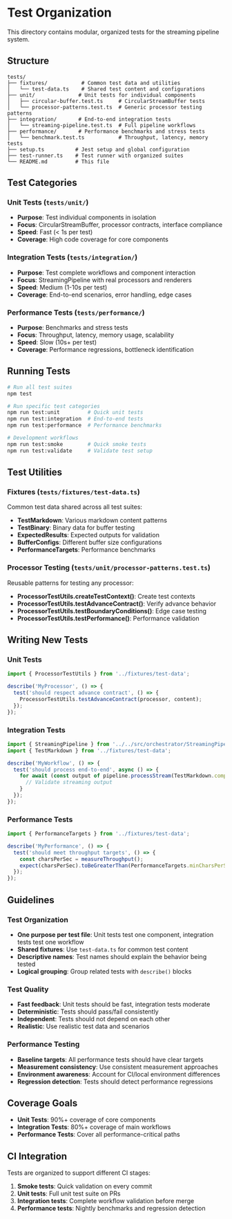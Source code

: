 # Test Organization

This directory contains modular, organized tests for the streaming pipeline system.

## Structure

```
tests/
├── fixtures/           # Common test data and utilities
│   └── test-data.ts    # Shared test content and configurations
├── unit/              # Unit tests for individual components
│   ├── circular-buffer.test.ts     # CircularStreamBuffer tests
│   └── processor-patterns.test.ts  # Generic processor testing patterns
├── integration/       # End-to-end integration tests
│   └── streaming-pipeline.test.ts  # Full pipeline workflows
├── performance/       # Performance benchmarks and stress tests
│   └── benchmark.test.ts           # Throughput, latency, memory tests
├── setup.ts          # Jest setup and global configuration
├── test-runner.ts    # Test runner with organized suites
└── README.md         # This file
```

## Test Categories

### Unit Tests (`tests/unit/`)
- **Purpose**: Test individual components in isolation
- **Focus**: CircularStreamBuffer, processor contracts, interface compliance
- **Speed**: Fast (< 1s per test)
- **Coverage**: High code coverage for core components

### Integration Tests (`tests/integration/`)
- **Purpose**: Test complete workflows and component interaction
- **Focus**: StreamingPipeline with real processors and renderers
- **Speed**: Medium (1-10s per test)
- **Coverage**: End-to-end scenarios, error handling, edge cases

### Performance Tests (`tests/performance/`)
- **Purpose**: Benchmarks and stress tests
- **Focus**: Throughput, latency, memory usage, scalability
- **Speed**: Slow (10s+ per test)
- **Coverage**: Performance regressions, bottleneck identification

## Running Tests

```bash
# Run all test suites
npm test

# Run specific test categories
npm run test:unit         # Quick unit tests
npm run test:integration  # End-to-end tests  
npm run test:performance  # Performance benchmarks

# Development workflows
npm run test:smoke        # Quick smoke tests
npm run test:validate     # Validate test setup
```

## Test Utilities

### Fixtures (`tests/fixtures/test-data.ts`)
Common test data shared across all test suites:
- **TestMarkdown**: Various markdown content patterns
- **TestBinary**: Binary data for buffer testing
- **ExpectedResults**: Expected outputs for validation
- **BufferConfigs**: Different buffer size configurations
- **PerformanceTargets**: Performance benchmarks

### Processor Testing (`tests/unit/processor-patterns.test.ts`)
Reusable patterns for testing any processor:
- **ProcessorTestUtils.createTestContext()**: Create test contexts
- **ProcessorTestUtils.testAdvanceContract()**: Verify advance behavior
- **ProcessorTestUtils.testBoundaryConditions()**: Edge case testing
- **ProcessorTestUtils.testPerformance()**: Performance validation

## Writing New Tests

### Unit Tests
```typescript
import { ProcessorTestUtils } from '../fixtures/test-data';

describe('MyProcessor', () => {
  test('should respect advance contract', () => {
    ProcessorTestUtils.testAdvanceContract(processor, content);
  });
});
```

### Integration Tests
```typescript
import { StreamingPipeline } from '../../src/orchestrator/StreamingPipeline';
import { TestMarkdown } from '../fixtures/test-data';

describe('MyWorkflow', () => {
  test('should process end-to-end', async () => {
    for await (const output of pipeline.processStream(TestMarkdown.complex, 'html')) {
      // Validate streaming output
    }
  });
});
```

### Performance Tests
```typescript
import { PerformanceTargets } from '../fixtures/test-data';

describe('MyPerformance', () => {
  test('should meet throughput targets', () => {
    const charsPerSec = measureThroughput();
    expect(charsPerSec).toBeGreaterThan(PerformanceTargets.minCharsPerSec);
  });
});
```

## Guidelines

### Test Organization
- **One purpose per test file**: Unit tests test one component, integration tests test one workflow
- **Shared fixtures**: Use `test-data.ts` for common test content
- **Descriptive names**: Test names should explain the behavior being tested
- **Logical grouping**: Group related tests with `describe()` blocks

### Test Quality
- **Fast feedback**: Unit tests should be fast, integration tests moderate
- **Deterministic**: Tests should pass/fail consistently
- **Independent**: Tests should not depend on each other
- **Realistic**: Use realistic test data and scenarios

### Performance Testing
- **Baseline targets**: All performance tests should have clear targets
- **Measurement consistency**: Use consistent measurement approaches
- **Environment awareness**: Account for CI/local environment differences
- **Regression detection**: Tests should detect performance regressions

## Coverage Goals

- **Unit Tests**: 90%+ coverage of core components
- **Integration Tests**: 80%+ coverage of main workflows  
- **Performance Tests**: Cover all performance-critical paths

## CI Integration

Tests are organized to support different CI stages:
1. **Smoke tests**: Quick validation on every commit
2. **Unit tests**: Full unit test suite on PRs
3. **Integration tests**: Complete workflow validation before merge
4. **Performance tests**: Nightly benchmarks and regression detection